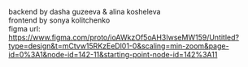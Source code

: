 backend by dasha guzeeva & alina kosheleva  
frontend by sonya kolitchenko  
figma url: https://www.figma.com/proto/ioAWkzOf5oAH3IwseMW159/Untitled?type=design&t=mCtvw15RKzEeDl01-0&scaling=min-zoom&page-id=0%3A1&node-id=142-11&starting-point-node-id=142%3A11
